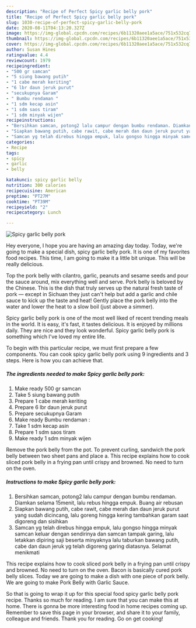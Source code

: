 ```yaml
---
description: "Recipe of Perfect Spicy garlic belly pork"
title: "Recipe of Perfect Spicy garlic belly pork"
slug: 1030-recipe-of-perfect-spicy-garlic-belly-pork
date: 2020-08-11T04:13:20.327Z
image: https://img-global.cpcdn.com/recipes/6b11320aee1a5ace/751x532cq70/spicy-garlic-belly-pork-foto-resep-utama.jpg
thumbnail: https://img-global.cpcdn.com/recipes/6b11320aee1a5ace/751x532cq70/spicy-garlic-belly-pork-foto-resep-utama.jpg
cover: https://img-global.cpcdn.com/recipes/6b11320aee1a5ace/751x532cq70/spicy-garlic-belly-pork-foto-resep-utama.jpg
author: Susan Hines
ratingvalue: 4.4
reviewcount: 1979
recipeingredient:
- "500 gr samcan"
- "5 siung bawang putih"
- "1 cabe merah keriting"
- "6 lbr daun jeruk purut"
- "secukupnya Garam"
- " Bumbu rendaman "
- "1 sdm kecap asin"
- "1 sdm saos tiram"
- "1 sdm minyak wijen"
recipeinstructions:
- "Bersihkan samcan, potong2 lalu campur dengan bumbu rendaman. Diamkan selama 15menit, lalu rebus hingga empuk. Buang air rebusan"
- "Siapkan bawang putih, cabe rawit, cabe merah dan daun jeruk purut yang sudah dicincang, lalu goreng hingga kering tambahkan garam saat digoreng dan sisihkan"
- "Samcan yg telah direbus hingga empuk, lalu gongso hingga minyak samcan keluar dengan sendirinya dan samcan tampak garing, lalu letakkan dipiring saji beserta minyaknya lalu taburkan bawang putih, cabe dan daun jeruk yg telah digoreng garing diatasnya. Selamat menikmati"
categories:
- Recipe
tags:
- spicy
- garlic
- belly

katakunci: spicy garlic belly 
nutrition: 300 calories
recipecuisine: American
preptime: "PT27M"
cooktime: "PT39M"
recipeyield: "2"
recipecategory: Lunch

---
```



![Spicy garlic belly pork](https://img-global.cpcdn.com/recipes/6b11320aee1a5ace/751x532cq70/spicy-garlic-belly-pork-foto-resep-utama.jpg)

Hey everyone, I hope you are having an amazing day today. Today, we're going to make a special dish, spicy garlic belly pork. It is one of my favorites food recipes. This time, I am going to make it a little bit unique. This will be really delicious.

Top the pork belly with cilantro, garlic, peanuts and sesame seeds and pour the sauce around, mix everything well and serve. Pork belly is beloved by the Chinese. This is the dish that truly serves up the natural fresh taste of pork — except in Sichuan they just can&#39;t help but add a garlic and chile sauce to kick up the taste and heat! Gently place the pork belly into the water and lower the heat to a slow boil (just above a simmer).

Spicy garlic belly pork is one of the most well liked of recent trending meals in the world. It is easy, it's fast, it tastes delicious. It is enjoyed by millions daily. They are nice and they look wonderful. Spicy garlic belly pork is something which I've loved my entire life.


To begin with this particular recipe, we must first prepare a few components. You can cook spicy garlic belly pork using 9 ingredients and 3 steps. Here is how you can achieve that.

<!--inarticleads1-->

##### The ingredients needed to make Spicy garlic belly pork:

1. Make ready 500 gr samcan
1. Take 5 siung bawang putih
1. Prepare 1 cabe merah keriting
1. Prepare 6 lbr daun jeruk purut
1. Prepare secukupnya Garam
1. Make ready  Bumbu rendaman :
1. Take 1 sdm kecap asin
1. Prepare 1 sdm saos tiram
1. Make ready 1 sdm minyak wijen


Remove the pork belly from the pot. To prevent curling, sandwich the pork belly between two sheet pans and place a. This recipe explains how to cook sliced pork belly in a frying pan until crispy and browned. No need to turn on the oven. 

<!--inarticleads2-->

##### Instructions to make Spicy garlic belly pork:

1. Bersihkan samcan, potong2 lalu campur dengan bumbu rendaman. Diamkan selama 15menit, lalu rebus hingga empuk. Buang air rebusan
1. Siapkan bawang putih, cabe rawit, cabe merah dan daun jeruk purut yang sudah dicincang, lalu goreng hingga kering tambahkan garam saat digoreng dan sisihkan
1. Samcan yg telah direbus hingga empuk, lalu gongso hingga minyak samcan keluar dengan sendirinya dan samcan tampak garing, lalu letakkan dipiring saji beserta minyaknya lalu taburkan bawang putih, cabe dan daun jeruk yg telah digoreng garing diatasnya. Selamat menikmati


This recipe explains how to cook sliced pork belly in a frying pan until crispy and browned. No need to turn on the oven. Bacon is basically cured pork belly slices. Today we are going to make a dish with one piece of pork belly. We are going to make Pork Belly with Garlic Sauce. 

So that is going to wrap it up for this special food spicy garlic belly pork recipe. Thanks so much for reading. I am sure that you can make this at home. There is gonna be more interesting food in home recipes coming up. Remember to save this page in your browser, and share it to your family, colleague and friends. Thank you for reading. Go on get cooking!
